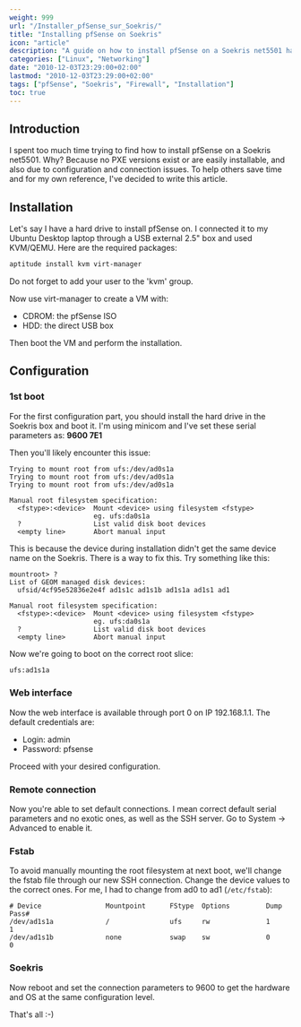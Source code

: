 ```yaml
---
weight: 999
url: "/Installer_pfSense_sur_Soekris/"
title: "Installing pfSense on Soekris"
icon: "article"
description: "A guide on how to install pfSense on a Soekris net5501 hardware platform including solutions for common issues."
categories: ["Linux", "Networking"]
date: "2010-12-03T23:29:00+02:00"
lastmod: "2010-12-03T23:29:00+02:00"
tags: ["pfSense", "Soekris", "Firewall", "Installation"]
toc: true
---
```


## Introduction

I spent too much time trying to find how to install pfSense on a Soekris net5501. Why? Because no PXE versions exist or are easily installable, and also due to configuration and connection issues. To help others save time and for my own reference, I've decided to write this article.

## Installation

Let's say I have a hard drive to install pfSense on. I connected it to my Ubuntu Desktop laptop through a USB external 2.5" box and used KVM/QEMU. Here are the required packages:

```bash
aptitude install kvm virt-manager
```

Do not forget to add your user to the 'kvm' group.

Now use virt-manager to create a VM with:

* CDROM: the pfSense ISO
* HDD: the direct USB box

Then boot the VM and perform the installation.

## Configuration

### 1st boot

For the first configuration part, you should install the hard drive in the Soekris box and boot it. I'm using minicom and I've set these serial parameters as: **9600 7E1**

Then you'll likely encounter this issue:

```
Trying to mount root from ufs:/dev/ad0s1a
Trying to mount root from ufs:/dev/ad0s1a
Trying to mount root from ufs:/dev/ad0s1a

Manual root filesystem specification:
  <fstype>:<device>  Mount <device> using filesystem <fstype>
                     eg. ufs:da0s1a
  ?                  List valid disk boot devices
  <empty line>       Abort manual input
```

This is because the device during installation didn't get the same device name on the Soekris. There is a way to fix this. Try something like this:

```
mountroot> ?
List of GEOM managed disk devices:
  ufsid/4cf95e52836e2e4f ad1s1c ad1s1b ad1s1a ad1s1 ad1

Manual root filesystem specification:
  <fstype>:<device>  Mount <device> using filesystem <fstype>
                     eg. ufs:da0s1a
  ?                  List valid disk boot devices
  <empty line>       Abort manual input
```

Now we're going to boot on the correct root slice:

```bash
ufs:ad1s1a
```

### Web interface

Now the web interface is available through port 0 on IP 192.168.1.1. The default credentials are:

* Login: admin
* Password: pfsense

Proceed with your desired configuration.

### Remote connection

Now you're able to set default connections. I mean correct default serial parameters and no exotic ones, as well as the SSH server. Go to System -> Advanced to enable it.

### Fstab

To avoid manually mounting the root filesystem at next boot, we'll change the fstab file through our new SSH connection. Change the device values to the correct ones. For me, I had to change from ad0 to ad1 (`/etc/fstab`):

```
# Device                Mountpoint      FStype  Options         Dump    Pass#
/dev/ad1s1a             /               ufs     rw              1       1
/dev/ad1s1b             none            swap    sw              0       0
```

### Soekris

Now reboot and set the connection parameters to 9600 to get the hardware and OS at the same configuration level.

That's all :-)